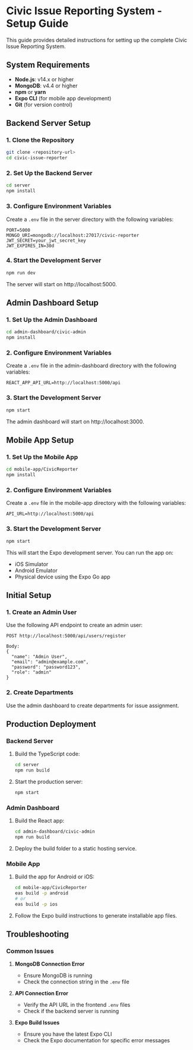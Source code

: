 # Civic Issue Reporting System - Setup Guide

This guide provides detailed instructions for setting up the complete Civic Issue Reporting System.

## System Requirements

- **Node.js**: v14.x or higher
- **MongoDB**: v4.4 or higher
- **npm** or **yarn**
- **Expo CLI** (for mobile app development)
- **Git** (for version control)

## Backend Server Setup

### 1. Clone the Repository

```bash
git clone <repository-url>
cd civic-issue-reporter
```

### 2. Set Up the Backend Server

```bash
cd server
npm install
```

### 3. Configure Environment Variables

Create a `.env` file in the server directory with the following variables:

```
PORT=5000
MONGO_URI=mongodb://localhost:27017/civic-reporter
JWT_SECRET=your_jwt_secret_key
JWT_EXPIRES_IN=30d
```

### 4. Start the Development Server

```bash
npm run dev
```

The server will start on http://localhost:5000.

## Admin Dashboard Setup

### 1. Set Up the Admin Dashboard

```bash
cd admin-dashboard/civic-admin
npm install
```

### 2. Configure Environment Variables

Create a `.env` file in the admin-dashboard directory with the following variables:

```
REACT_APP_API_URL=http://localhost:5000/api
```

### 3. Start the Development Server

```bash
npm start
```

The admin dashboard will start on http://localhost:3000.

## Mobile App Setup

### 1. Set Up the Mobile App

```bash
cd mobile-app/CivicReporter
npm install
```

### 2. Configure Environment Variables

Create a `.env` file in the mobile-app directory with the following variables:

```
API_URL=http://localhost:5000/api
```

### 3. Start the Development Server

```bash
npm start
```

This will start the Expo development server. You can run the app on:
- iOS Simulator
- Android Emulator
- Physical device using the Expo Go app

## Initial Setup

### 1. Create an Admin User

Use the following API endpoint to create an admin user:

```
POST http://localhost:5000/api/users/register

Body:
{
  "name": "Admin User",
  "email": "admin@example.com",
  "password": "password123",
  "role": "admin"
}
```

### 2. Create Departments

Use the admin dashboard to create departments for issue assignment.

## Production Deployment

### Backend Server

1. Build the TypeScript code:
   ```bash
   cd server
   npm run build
   ```

2. Start the production server:
   ```bash
   npm start
   ```

### Admin Dashboard

1. Build the React app:
   ```bash
   cd admin-dashboard/civic-admin
   npm run build
   ```

2. Deploy the build folder to a static hosting service.

### Mobile App

1. Build the app for Android or iOS:
   ```bash
   cd mobile-app/CivicReporter
   eas build -p android
   # or
   eas build -p ios
   ```

2. Follow the Expo build instructions to generate installable app files.

## Troubleshooting

### Common Issues

1. **MongoDB Connection Error**
   - Ensure MongoDB is running
   - Check the connection string in the `.env` file

2. **API Connection Error**
   - Verify the API URL in the frontend `.env` files
   - Check if the backend server is running

3. **Expo Build Issues**
   - Ensure you have the latest Expo CLI
   - Check the Expo documentation for specific error messages